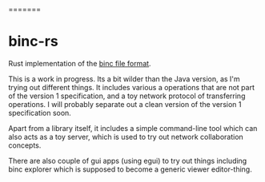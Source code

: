 =======
# binc-rs

Rust implementation of the [binc file format](https://github.com/kurasu/binc).

This is a work in progress. Its a bit wilder than the Java version, as I'm trying out different things.
It includes various a operations that are not part of the version 1 specification, and a toy network protocol of
transferring operations. I will probably separate out a clean version of the version 1 specification soon.

Apart from a library itself, it includes a simple command-line tool which can also acts as a toy server, which is used
to try out network collaboration concepts.

There are also couple of gui apps (using egui) to try out things including binc explorer which is supposed to become
a generic viewer editor-thing.
